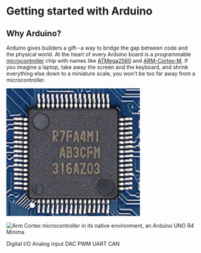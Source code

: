 # Getting started with Arduino

## Why Arduino?

Arduino gives builders a gift--a way to bridge the gap between
code and the physical world. At the heart of every Arduino board is a
programmable [microcontroller](https://en.wikipedia.org/wiki/Microcontroller)
chip with names like
[ATMega2560](http://www.atmel.com/Images/Atmel-2549-8-bit-AVR-Microcontroller-ATmega640-1280-1281-2560-2561_datasheet.pdf)
and
[ARM-Cortex-M](https://en.wikipedia.org/wiki/ARM_Cortex-M).
If you imagine a laptop, take away the screen and the keyboard, and
shrink everything else down to a miniature scale, you won't be too far away
from a microcontroller. 

![Renesas RA4M1, a.k.a. Arm® Cortex®-M4](images/arduino/arm_cortex_m4.png "Renesas RA4M1, a.k.a. Arm® Cortex®-M4")

![Arm Cortex microcontroller in its native environment, an Arduino UNO R4 Minima
](images/arduino/arduino_uno_r4.png "Arm Cortex microcontroller in its native environment, an Arduino UNO R4 Minima")

Digital I/O
Analog input
DAC
PWM
UART
CAN
